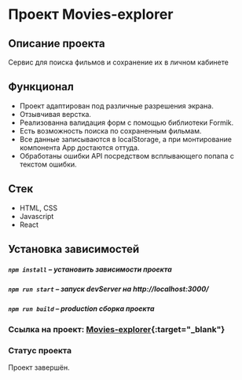 # Проект Movies-explorer

## Описание проекта

Сервис для поиска фильмов и сохранение их в личном кабинете

## Функционал

- Проект адаптирован под различные разрешения экрана.
- Отзывчивая верстка.
- Реализованна валидация форм с помощью библиотеки Formik.
- Есть возможность поиска по сохраненным фильмам.
- Все данные записываются в localStorage, а при монтирование компонента App достаются оттуда.
- Обработаны ошибки API посредством всплывающего попапа с текстом ошибки.

##  Стек

- HTML, CSS
- Javascript
- React

## Установка зависимостей

##### `npm install` – установить зависимости проекта

##### `npm run start` – запуск devServer на http://localhost:3000/

##### `npm run build` – production сборка проекта

### Ссылка на проект: [Movies-explorer](https://glebzhfilms.nomoredomains.xyz){:target="_blank"}

### Статус проекта

Проект завершён.
